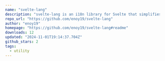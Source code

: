 ```yaml
---
name: "svelte-lang"
description: "svelte-lang is an i18n library for Svelte that simplifies multilingual support. It offers a straightforward API for managing translations, supports parameterized strings, and integrates with Svelte stores for reactive language handling. Features include a"
repo_url: "https://github.com/enoy19/svelte-lang"
author: "enoy19"
homepage: "https://github.com/enoy19/svelte-lang#readme"
downloads: 12
updated: "2024-11-01T19:14:37.704Z"
github_stars: 2
tags: 
  - utility
---
```

